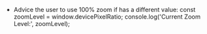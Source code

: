 
- Advice the user to use 100% zoom if has a different value:
    const zoomLevel = window.devicePixelRatio;
    console.log('Current Zoom Level:', zoomLevel);
